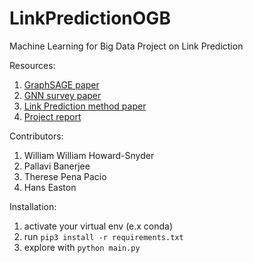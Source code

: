 # LinkPredictionOGB
Machine Learning for Big Data Project on Link Prediction


Resources:
1. [GraphSAGE paper](https://arxiv.org/pdf/1706.02216.pdf)
2. [GNN survey paper](https://arxiv.org/pdf/1901.00596.pdf)
3. [Link Prediction method paper](http://www.eecs.harvard.edu/~michaelm/CS222/linkpred.pdf)
4. [Project report](https://www.overleaf.com/project/63c6ce9ebfd91ea9e32541d1)

Contributors:
1. William William Howard-Snyder
2. Pallavi Banerjee
3. Therese Pena Pacio
4. Hans Easton

Installation:

1. activate your virtual env (e.x conda)
2. run `pip3 install -r requirements.txt`
3. explore with `python main.py`